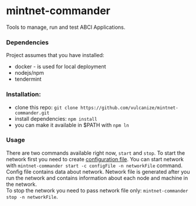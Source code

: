 # mintnet-commander

Tools to manage, run and test ABCI Applications.

### Dependencies
Project assumes that you have installed:
  * docker - is used for local deployment
  * nodejs/npm
  * tendermint

### Installation:
  * clone this repo: `git clone https://github.com/vulcanize/mintnet-commander.git`
  * install dependencies: `npm install`
  * you can make it available in $PATH with `npm ln`

### Usage
  There are two commands available right now, `start` and `stop`.
  To start the network first you need to create
[configuration file](https://github.com/vulcanize/mintnet-commander/wiki/Configuration-File). 
  You can start network with `mintnet-commander start -c configFile -n networkFile` command. 
Config file contains data about network. Network file is generated after you run the network and
contains information about each node and machine in the network.  
  To stop the network you need to pass network file only: `mintnet-commander stop -n networkFile`.
